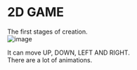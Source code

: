 <H1>2D GAME</H1>



The first stages of creation.<br>
![image](https://github.com/aibraikhan/2D-Game/assets/125266339/0e9af735-938a-4c17-b261-23b812c1a9d3)


It can move UP, DOWN, LEFT AND RIGHT.<br>
There are a lot of animations.
